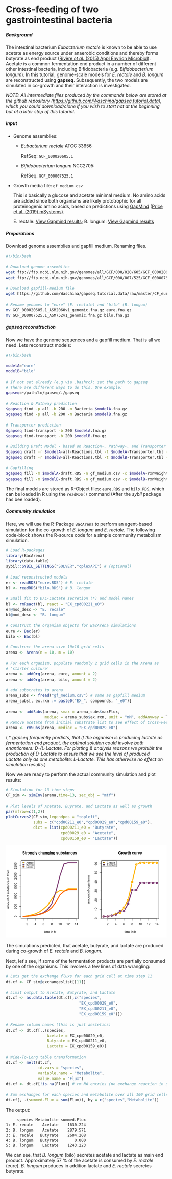 # Cross-feeding of two gastrointestinal bacteria

##### Background

The intestinal bacterium *Eubacterium rectale* is known to be able to use acetate as energy source under anaerobic conditions and thereby forms butyrate as end product ([Rivère *et al.* (2015) Appl Envrion Microbiol](https://pubmed.ncbi.nlm.nih.gov/26319874/)). Acetate is a common fermentation end product in a number of different other intestinal bacteria, including Bifidobacteria (e.g. *Bifidobacterium longum*). In this tutorial, genome-scale models for *E. rectale* and *B. longum* are reconstructed using **gapseq**. Subsequently, the two models are simulated in co-growth and their interaction is investigated.

*NOTE: All intermediate files produced by the commands below are stored at the github repository (https://github.com/Waschina/gapseq.tutorial.data), which you could download/clone if you wish to start not at the beginning but at a later step of this tutorial.*

##### Input

- Genome assemblies:

  - *Eubacterium rectale* ATCC 33656

    RefSeq: `GCF_000020605.1`

  - *Bifidobacterium longum* NCC2705: 

    RefSeq: `GCF_000007525.1`

- Growth media file: `gf_medium.csv` 

  This is basically a glucose and acetate minimal medium. No amino acids are added since both organisms are likely prototrophic for all proteinogenic amino acids, based on predictions using [GapMind](http://papers.genomics.lbl.gov/cgi-bin/gapView.cgi) ([Price et al. (2019) mSystems](https://doi.org/10.1101/741918 )).  

  E. rectale: [View Gapmind results](http://papers.genomics.lbl.gov/cgi-bin/gapView.cgi?orgs=NCBI__GCF_000020605.1&set=aa); B. longum: [View Gapmind results](http://papers.genomics.lbl.gov/cgi-bin/gapView.cgi?orgs=NCBI__GCF_000007525.1&set=aa)



##### Preparations

Download genome assemblies and gapfill medium. Renaming files.

```sh
#!/bin/bash

# Download genome assemblies 
wget ftp://ftp.ncbi.nlm.nih.gov/genomes/all/GCF/000/020/605/GCF_000020605.1_ASM2060v1/GCF_000020605.1_ASM2060v1_genomic.fna.gz
wget ftp://ftp.ncbi.nlm.nih.gov/genomes/all/GCF/000/007/525/GCF_000007525.1_ASM752v1/GCF_000007525.1_ASM752v1_genomic.fna.gz

# Download gapfill-medium file
wget https://github.com/Waschina/gapseq.tutorial.data/raw/master/CF_eure_bilo/gf_medium.csv

# Rename genomes to "eure" (E. rectale) and "bilo" (B. longum) 
mv GCF_000020605.1_ASM2060v1_genomic.fna.gz eure.fna.gz
mv GCF_000007525.1_ASM752v1_genomic.fna.gz bilo.fna.gz
```



##### gapseq reconstruction 

Now we have the genome sequences and a gapfill medium. That is all we need. Lets reconstruct models:

```sh
#!/bin/bash

modelA="eure"
modelB="bilo"

# If not set already (e.g via .bashrc): set the path to gapseq
# There are different ways to do this. One example:
gapseq=~/path/to/gapseq/./gapseq

# Reaction & Pathway prediction
$gapseq find -p all -b 200 -m Bacteria $modelA.fna.gz
$gapseq find -p all -b 200 -m Bacteria $modelB.fna.gz

# Transporter prediction
$gapseq find-transport -b 200 $modelA.fna.gz 
$gapseq find-transport -b 200 $modelB.fna.gz

# Building Draft Model - based on Reaction-, Pathway-, and Transporter prediction
$gapseq draft -r $modelA-all-Reactions.tbl -t $modelA-Transporter.tbl -p $modelA-all-Pathways.tbl -c $modelA.fna.gz -u 200 -l 100
$gapseq draft -r $modelB-all-Reactions.tbl -t $modelB-Transporter.tbl -p $modelB-all-Pathways.tbl -c $modelB.fna.gz -u 200 -l 100

# Gapfilling
$gapseq fill -m $modelA-draft.RDS -n gf_medium.csv -c $modelA-rxnWeights.RDS -g $modelA-rxnXgenes.RDS -b 100
$gapseq fill -m $modelB-draft.RDS -n gf_medium.csv -c $modelB-rxnWeights.RDS -g $modelB-rxnXgenes.RDS -b 100
```

The final models are stored as R-Object files: `eure.RDS` and `bilo.RDS`, which can be loaded in R using the `readRDS()` command (After the *sybil* package has bee loaded). 


##### Community simulation

Here, we will use the R-Package `BacArena` to perform an agent-based simulation for the co-growth of *B. longum* and *E. rectale*. The following code-block shows the R-source code for a simple community metabolism simulation.

```R
# Load R-packages
library(BacArena)
library(data.table)
sybil::SYBIL_SETTINGS("SOLVER","cplexAPI") # (optional)

# Load reconstructed models
er <- readRDS("eure.RDS") # E. rectale
bl <- readRDS("bilo.RDS") # B. longum

# Small fix to D/L-Lactate secretion (*) and model names
bl <- rmReact(bl, react = "EX_cpd00221_e0")
er@mod_desc <- "E. recale"
bl@mod_desc <- "B. longum"

# Construct the organism objects for BacArena simulations
eure <- Bac(er)
bilo <- Bac(bl)

# Construct the arena size 10x10 grid cells
arena <- Arena(n = 10, m = 10)

# For each organism, populate randomly 2 grid cells in the Arena as 
# 'starter culture'
arena <- addOrg(arena, eure, amount = 2)
arena <- addOrg(arena, bilo, amount = 2)

# add substrates to arena
arena_subs <- fread("gf_medium.csv") # same as gapfill medium
arena_subs[, ex.rxn := paste0("EX_", compounds, "_e0")]

arena <- addSubs(arena, smax = arena_subs$maxFlux, 
                 mediac = arena_subs$ex.rxn, unit = "mM", addAnyway = T)
# Remove acetate from initial substrate list to see effect of Cross-Feeding
arena <- rmSubs(arena, mediac = "EX_cpd00029_e0") 

```

( * *gapseq frequently predicts, that if the organism is producing lactate as fermentation end product,  the optimal solution could involve both  enantiomers: D-/L-Lactate. For plotting & analysis reasons we prohibit the production of D-Lactate to ensure that we see the level of produced Lactate only as one metabolite: L-Lactate. This has otherwise no effect on simulation results.*)

Now we are ready to perform the actual community simulation and plot results:

```R
# Simulation for 13 time steps
CF_sim <- simEnv(arena,time=13, sec_obj = "mtf")

# Plot levels of Acetate, Buyrate, and Lactate as well as growth
par(mfrow=c(1,2))
plotCurves2(CF_sim,legendpos = "topleft",
            subs = c("cpd00211_e0","cpd00029_e0","cpd00159_e0"),
            dict = list(cpd00211_e0 = "Butyrate", 
                        cpd00029_e0 = "Acetate", 
                        cpd00159_e0 = "Lactate"))
```

![](https://github.com/Waschina/gapseq.tutorial.data/raw/master/CF_eure_bilo/CF_eure_bilo.png)

The simulations predicted, that acetate, butyrate, and lactate are produced during co-growth of *E. rectale* and *B. longum*.

Next, let's see, if some of the fermentation products are partially consumed by one of the organisms. This involves a few lines of data wrangling:

```R
# Lets get the exchange fluxs for each grid cell at time step 11
dt.cf <- CF_sim@exchangeslist[[11]]

# Limit output to Acetate, Butyrate, and Lactate
dt.cf <- as.data.table(dt.cf[,c("species",
                                "EX_cpd00029_e0",
                                "EX_cpd00211_e0",
                                "EX_cpd00159_e0")])

# Rename column names (this is just aestetics)
dt.cf <- dt.cf[,.(species, 
                  Acetate = EX_cpd00029_e0, 
                  Butyrate = EX_cpd00211_e0,
                  Lactate = EX_cpd00159_e0)]

# Wide-To-Long table transformation
dt.cf <- melt(dt.cf, 
              id.vars = "species", 
              variable.name = "Metabolite", 
              value.name = "Flux")
dt.cf <- dt.cf[!is.na(Flux)] # rm NA entries (no exchange reaction in grid cell)

# Sum exchanges for each species and metabolite over all 100 grid cells
dt.cf[, .(summed.Flux = sum(Flux)), by = c("species","Metabolite")]
```

The output:

```
     species Metabolite summed.Flux
1: E. recale    Acetate   -1630.224
2: B. longum    Acetate    2879.571
3: E. recale   Butyrate    2604.208
4: B. longum   Butyrate       0.000
5: B. longum    Lactate    1243.223
```

We can see, that *B. longum* (bilo) secretes acetate and lactate as main end product. Approximately 57 % of the acetate is consumed by *E. rectale* (eure). *B. longum* produces in addition lactate and *E. rectale* secretes butyrate.

